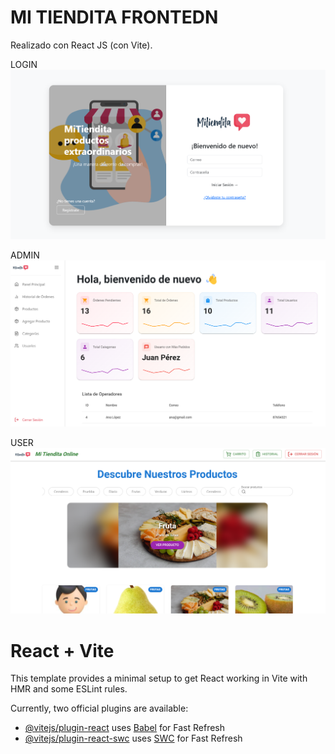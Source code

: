 # MI TIENDITA FRONTEDN

Realizado con React JS (con Vite).

LOGIN
![image_alt](https://github.com/ManfredoPerez/MiTienditaFront/blob/main/src/img/Login.png?raw=true)

ADMIN
![image_alt](https://github.com/ManfredoPerez/MiTienditaFront/blob/main/src/img/Admin.png?raw=true)


USER
![image_alt](https://github.com/ManfredoPerez/MiTienditaFront/blob/main/src/img/User.png?raw=true)

# React + Vite

This template provides a minimal setup to get React working in Vite with HMR and some ESLint rules.

Currently, two official plugins are available:

- [@vitejs/plugin-react](https://github.com/vitejs/vite-plugin-react/blob/main/packages/plugin-react/README.md) uses [Babel](https://babeljs.io/) for Fast Refresh
- [@vitejs/plugin-react-swc](https://github.com/vitejs/vite-plugin-react-swc) uses [SWC](https://swc.rs/) for Fast Refresh
